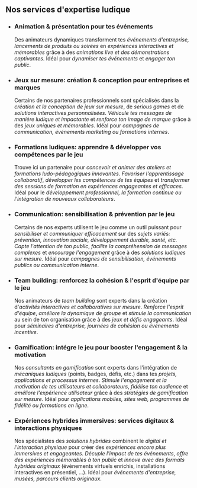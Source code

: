 ## Nos services d'expertise ludique

- ### Animation & présentation pour tes événements

  Des animateurs dynamiques transforment tes _événements d'entreprise, lancements de produits ou soirées_ en
  _expériences interactives et mémorables_ grâce à des _animations live et des démonstrations
  captivantes_. Idéal pour _dynamiser tes événements_ et _engager ton public_.

- ### Jeux sur mesure: création & conception pour entreprises et marques

  Certains de nos partenaires professionnels sont spécialisés dans la _création et la conception de jeux sur mesure_, de _serious games_ et de _solutions interactives personnalisées_. _Véhicule tes messages de manière ludique et impactante_ et _renforce ton image de marque_ grâce à des _jeux uniques et
  mémorables_. Idéal pour _campagnes de communication, événements marketing ou formations internes_.

- ### Formations ludiques: apprendre & développer vos compétences par le jeu

  Trouve ici un partenaire pour _concevoir et animer des ateliers et formations ludo-pédagogiques innovantes_.
  _Favoriser l'apprentissage collaboratif_, _développer les compétences de tes équipes_ et
  _transformer des sessions de formation en expériences engageantes et efficaces_. Idéal pour le
  _développement professionnel, la formation continue ou l'intégration de nouveaux collaborateurs_.

- ### Communication: sensibilisation & prévention par le jeu

  Certains de nos experts utilisent le jeu comme un outil puissant pour _sensibiliser et communiquer
  efficacement_ sur des _sujets variés: prévention, innovation sociale, développement durable,
  santé, etc._ _Capte l'attention de ton public_, _facilite la compréhension de messages
  complexes_ et _encourage l'engagement_ grâce à des _solutions ludiques sur mesure_. Idéal pour
  _campagnes de sensibilisation, événements publics ou communication interne_.

- ### Team building: renforcez la cohésion & l'esprit d'équipe par le jeu

  Nos animateurs de _team building_ sont experts dans la création d'_activités interactives et
  collaboratives sur mesure_. _Renforce l'esprit d'équipe_, _améliore la dynamique de groupe_ et
  _stimule la communication_ au sein de ton organisation grâce à des _jeux et défis engageants_.
  Idéal pour _séminaires d'entreprise, journées de cohésion ou événements incentive_.

- ### Gamification: intégre le jeu pour booster l'engagement & la motivation

  Nos _consultants en gamification_ sont experts dans l'intégration de _mécaniques ludiques_
  (points, badges, défis, etc.) dans tes _projets, applications et processus internes_. _Stimule l'engagement et la motivation de tes utilisateurs et collaborateurs_, _fidélise ton audience_
  et _améliore l'expérience utilisateur_ grâce à des _stratégies de gamification sur mesure_. Idéal
  pour _applications mobiles, sites web, programmes de fidélité ou formations en ligne_.

- ### Expériences hybrides immersives: services digitaux & interactions physiques

  Nos spécialistes des _solutions hybrides_ combinent le _digital et l'interaction physique_ pour
  créer des _expériences encore plus immersives et engageantes_. _Décuple l'impact de tes événements_,
  _offre des expériences mémorables à ton public_ et _innove avec des formats hybrides originaux_ (événements virtuels enrichis, installations interactives en présentiel, ...).
  Idéal pour _événements d'entreprise, musées, parcours clients originaux_.
